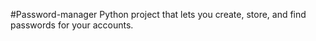 #Password-manager
Python project that lets you create, store, and find passwords for your accounts.
